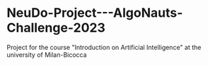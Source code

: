 # NeuDo-Project---AlgoNauts-Challenge-2023
Project for the course "Introduction on Artificial Intelligence" at the university of Milan-Bicocca 
